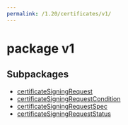 ```yaml
---
permalink: /1.20/certificates/v1/
---
```


# package v1



## Subpackages

* [certificateSigningRequest](certificates-v1-certificateSigningRequest.md)
* [certificateSigningRequestCondition](certificates-v1-certificateSigningRequestCondition.md)
* [certificateSigningRequestSpec](certificates-v1-certificateSigningRequestSpec.md)
* [certificateSigningRequestStatus](certificates-v1-certificateSigningRequestStatus.md)
